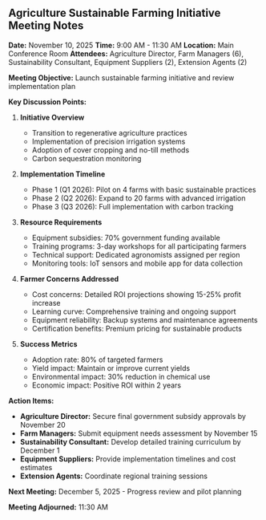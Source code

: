 ## Agriculture Sustainable Farming Initiative Meeting Notes

**Date:** November 10, 2025
**Time:** 9:00 AM - 11:30 AM
**Location:** Main Conference Room
**Attendees:** Agriculture Director, Farm Managers (6), Sustainability Consultant, Equipment Suppliers (2), Extension Agents (2)

**Meeting Objective:** Launch sustainable farming initiative and review implementation plan

**Key Discussion Points:**

1. **Initiative Overview**
   - Transition to regenerative agriculture practices
   - Implementation of precision irrigation systems
   - Adoption of cover cropping and no-till methods
   - Carbon sequestration monitoring

2. **Implementation Timeline**
   - Phase 1 (Q1 2026): Pilot on 4 farms with basic sustainable practices
   - Phase 2 (Q2 2026): Expand to 20 farms with advanced irrigation
   - Phase 3 (Q3 2026): Full implementation with carbon tracking

3. **Resource Requirements**
   - Equipment subsidies: 70% government funding available
   - Training programs: 3-day workshops for all participating farmers
   - Technical support: Dedicated agronomists assigned per region
   - Monitoring tools: IoT sensors and mobile app for data collection

4. **Farmer Concerns Addressed**
   - Cost concerns: Detailed ROI projections showing 15-25% profit increase
   - Learning curve: Comprehensive training and ongoing support
   - Equipment reliability: Backup systems and maintenance agreements
   - Certification benefits: Premium pricing for sustainable products

5. **Success Metrics**
   - Adoption rate: 80% of targeted farmers
   - Yield impact: Maintain or improve current yields
   - Environmental impact: 30% reduction in chemical use
   - Economic impact: Positive ROI within 2 years

**Action Items:**

- **Agriculture Director:** Secure final government subsidy approvals by November 20
- **Farm Managers:** Submit equipment needs assessment by November 15
- **Sustainability Consultant:** Develop detailed training curriculum by December 1
- **Equipment Suppliers:** Provide implementation timelines and cost estimates
- **Extension Agents:** Coordinate regional training sessions

**Next Meeting:** December 5, 2025 - Progress review and pilot planning

**Meeting Adjourned:** 11:30 AM
